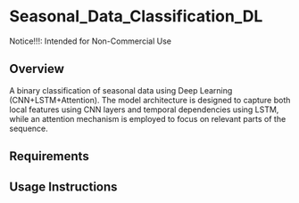 # Seasonal_Data_Classification_DL

Notice!!!: Intended for Non-Commercial Use  

## Overview

A binary classification of seasonal data using Deep Learning (CNN+LSTM+Attention).
The model architecture is designed to capture both local features using CNN layers and temporal dependencies using LSTM, while an attention mechanism is employed to focus on relevant parts of the sequence.


## Requirements





## Usage Instructions